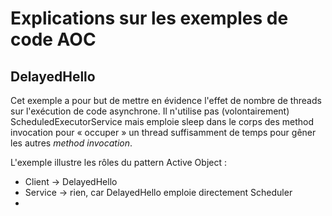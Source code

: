 # Explications sur les exemples de code AOC

## DelayedHello

Cet exemple a pour but de mettre en évidence l'effet
de nombre de threads sur l'exécution de code asynchrone.
Il n'utilise pas (volontairement) ScheduledExecutorService
mais emploie sleep dans le corps des method invocation pour
« occuper » un thread suffisamment de temps pour gêner
les autres _method invocation_.

L'exemple illustre les rôles du pattern Active Object :

- Client -> DelayedHello
- Service -> rien, car DelayedHello emploie directement Scheduler
- 
